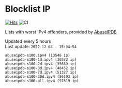 # Blocklist IP

[![Hits](https://hits.seeyoufarm.com/api/count/incr/badge.svg?url=https%3A%2F%2Fgithub.com%2Fborestad%2Fblocklist-ip%2F&count_bg=%2379C83D&title_bg=%23555555&icon=&icon_color=%23E7E7E7&title=hits&edge_flat=false)](https://hits.seeyoufarm.com)  ![CI](https://img.shields.io/github/workflow/status/borestad/blocklist-ip/CI?style=flat-square)

Lists with worst IPv4 offenders, provided by [AbuseIPDB](https://www.abuseipdb.com/)

<!-- FOOTER-PLACEHOLDER -->
Updated every 5 hours<br>
Last update: `2022-12-08 - 15:04:54`
```
abuseipdb-s100.ipv4 (13546 ip)
abuseipdb-s100-1d.ipv4 (30572 ip)
abuseipdb-s100-2d.ipv4 (35689 ip)
abuseipdb-s100-3d.ipv4 (40452 ip)
abuseipdb-s100-7d.ipv4 (51327 ip)
abuseipdb-s100-30d.ipv4 (86593 ip)
abuseipdb-s100-all.ipv4 (97619 ip)
```
